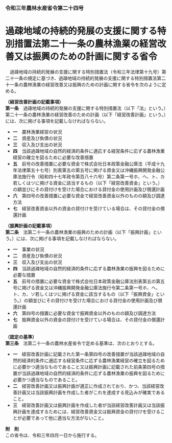### 令和三年農林水産省令第二十四号  
# 過疎地域の持続的発展の支援に関する特別措置法第二十一条の農林漁業の経営改善又は振興のための計画に関する省令  
　過疎地域の持続的発展の支援に関する特別措置法（令和三年法律第十九号）第二十一条の規定に基づき、過疎地域の持続的発展の支援に関する特別措置法第二十一条の農林漁業の経営改善又は振興のための計画に関する省令を次のように定める。  
  
**（経営改善計画の記載事項）**  
**第一条**　過疎地域の持続的発展の支援に関する特別措置法（以下「法」という。）第二十一条の農林漁業の経営改善のための計画（以下「経営改善計画」という。）には、次に掲げる事項を記載しなければならない。  
* **一**　農林漁業経営の状況  
* **二**　資産及び負債の状況  
* **三**　収入及び支出の状況  
* **四**　当該過疎地域の自然的経済的条件に適応する経営条件に応ずる農林漁業経営の確立を図るために必要な改善措置  
* **五**　前号の改善措置に必要な資金で株式会社日本政策金融公庫法（平成十九年法律第五十七号）別表第五の第五号に掲げる資金又は沖縄振興開発金融公庫法施行令（昭和四十七年政令第百八十六号）第二条第一号ホ、ヘ、ト、カ若しくはツに掲げる資金に該当するもの（以下「経営改善資金」という。）の額並びにその貸付けを受けた場合における貸付金の使用計画及び償還計画  
* **六**　第四号の改善措置に必要な資金で経営改善資金以外のものの額及び調達方法  
* **七**　経営改善資金以外の資金の貸付けを受けている場合は、その貸付金の償還計画  
  
**（振興計画の記載事項）**  
**第二条**　法第二十一条の農林漁業の振興のための計画（以下「振興計画」という。）には、次に掲げる事項を記載しなければならない。  
* **一**　事業の状況  
* **二**　資産及び負債の状況  
* **三**　収入及び支出の状況  
* **四**　当該過疎地域の自然的経済的条件に応ずる農林漁業の振興を図るために必要な措置  
* **五**　前号の措置に必要な資金で株式会社日本政策金融公庫法別表第五の第五号に掲げる資金又は沖縄振興開発金融公庫法施行令第二条第一号ホ、ヘ、ト、カ、ソ若しくはツに掲げる資金に該当するもの（以下「振興資金」という。）の額並びにその貸付けを受けた場合における貸付金の使用計画及び償還計画  
* **六**　第四号の措置に必要な資金で振興資金以外のものの額及び調達方法  
* **七**　振興資金以外の資金の貸付けを受けている場合は、その貸付金の償還計画  
  
**（認定の基準）**  
**第三条**　法第二十一条の農林水産省令で定める基準は、次のとおりとする。  
* **一**　経営改善計画に記載された第一条第四号の改善措置が当該過疎地域の自然的経済的条件に適応する経営条件に応ずる農林漁業経営の確立を図るために必要かつ適当なものであること又は振興計画に記載された前条第四号の措置が当該過疎地域の自然的経済的条件に応ずる農林漁業の振興を図るために必要かつ適当なものであること。  
* **二**　経営改善計画又は振興計画が適正に作成されており、かつ、当該経営改善計画又は当該振興計画を作成した者がこれを達成する見込みが確実であること。  
* **三**　経営改善計画又は振興計画を作成した者が当該経営改善計画又は当該振興計画を達成するためには、経営改善資金又は振興資金の貸付けを受けることが必要であって他に適当な方法がないこと。  
  
**附　則**  
この省令は、令和三年四月一日から施行する。  
  
